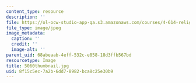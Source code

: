 ```yaml
---
content_type: resource
description: ''
file: https://ol-ocw-studio-app-qa.s3.amazonaws.com/courses/4-614-religious-architecture-and-islamic-cultures-fall-2002/8f15c5ec7a2b6dd78982bca8c25e30b9_5060thumbnail.jpg
file_type: image/jpeg
image_metadata:
  caption: ''
  credit: ''
  image-alt: ''
parent_uid: 68abeaab-4eff-532c-e858-18d3ffb567bd
resourcetype: Image
title: 5060thumbnail.jpg
uid: 8f15c5ec-7a2b-6dd7-8982-bca8c25e30b9
---
```


